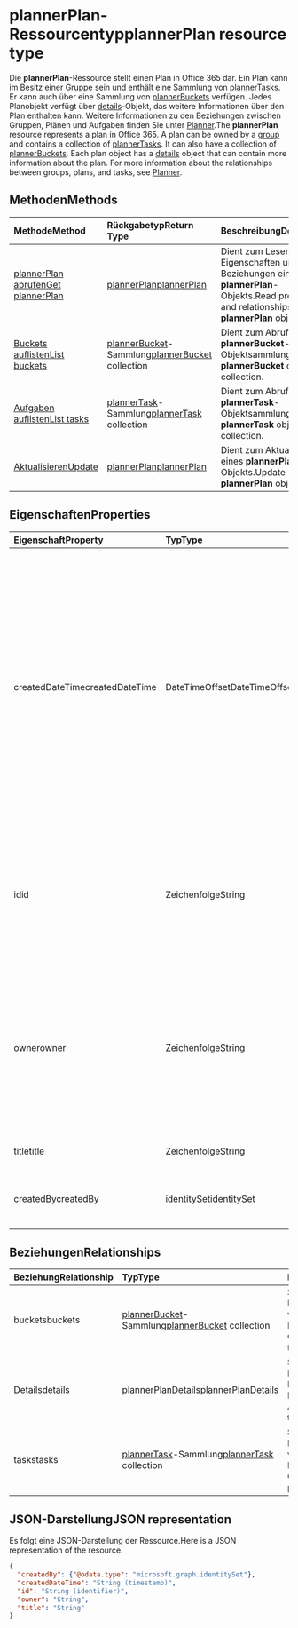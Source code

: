 # <a name="plannerplan-resource-type"></a><span data-ttu-id="6efb3-101">plannerPlan-Ressourcentyp</span><span class="sxs-lookup"><span data-stu-id="6efb3-101">plannerPlan resource type</span></span>

<span data-ttu-id="6efb3-p101">Die **plannerPlan**-Ressource stellt einen Plan in Office 365 dar. Ein Plan kann im Besitz einer [Gruppe](group.md) sein und enthält eine Sammlung von [plannerTasks](plannerTask.md). Er kann auch über eine Sammlung von [plannerBuckets](plannerBucket.md) verfügen. Jedes Planobjekt verfügt über [details](plannerPlanDetails.md)-Objekt, das weitere Informationen über den Plan enthalten kann. Weitere Informationen zu den Beziehungen zwischen Gruppen, Plänen und Aufgaben finden Sie unter [Planner](planner_overview.md).</span><span class="sxs-lookup"><span data-stu-id="6efb3-p101">The **plannerPlan** resource represents a plan in Office 365. A plan can be owned by a [group](group.md) and contains a collection of [plannerTasks](plannerTask.md). It can also have a collection of [plannerBuckets](plannerBucket.md). Each plan object has a [details](plannerPlanDetails.md) object that can contain more information about the plan. For more information about the relationships between groups, plans, and tasks, see [Planner](planner_overview.md).</span></span>

## <a name="methods"></a><span data-ttu-id="6efb3-107">Methoden</span><span class="sxs-lookup"><span data-stu-id="6efb3-107">Methods</span></span>

| <span data-ttu-id="6efb3-108">Methode</span><span class="sxs-lookup"><span data-stu-id="6efb3-108">Method</span></span>           | <span data-ttu-id="6efb3-109">Rückgabetyp</span><span class="sxs-lookup"><span data-stu-id="6efb3-109">Return Type</span></span>    |<span data-ttu-id="6efb3-110">Beschreibung</span><span class="sxs-lookup"><span data-stu-id="6efb3-110">Description</span></span>|
|:---------------|:--------|:----------|
|[<span data-ttu-id="6efb3-111">plannerPlan abrufen</span><span class="sxs-lookup"><span data-stu-id="6efb3-111">Get plannerPlan</span></span>](../api/plannerplan_get.md) | [<span data-ttu-id="6efb3-112">plannerPlan</span><span class="sxs-lookup"><span data-stu-id="6efb3-112">plannerPlan</span></span>](plannerplan.md) |<span data-ttu-id="6efb3-113">Dient zum Lesen der Eigenschaften und Beziehungen eines **plannerPlan**-Objekts.</span><span class="sxs-lookup"><span data-stu-id="6efb3-113">Read properties and relationships of **plannerPlan** object.</span></span>|
|[<span data-ttu-id="6efb3-114">Buckets auflisten</span><span class="sxs-lookup"><span data-stu-id="6efb3-114">List buckets</span></span>](../api/plannerplan_list_buckets.md) |<span data-ttu-id="6efb3-115">[plannerBucket](plannerbucket.md)-Sammlung</span><span class="sxs-lookup"><span data-stu-id="6efb3-115">[plannerBucket](plannerbucket.md) collection</span></span>| <span data-ttu-id="6efb3-116">Dient zum Abrufen einer **plannerBucket**-Objektsammlung.</span><span class="sxs-lookup"><span data-stu-id="6efb3-116">Get a **plannerBucket** object collection.</span></span>|
|[<span data-ttu-id="6efb3-117">Aufgaben auflisten</span><span class="sxs-lookup"><span data-stu-id="6efb3-117">List tasks</span></span>](../api/plannerplan_list_tasks.md) |<span data-ttu-id="6efb3-118">[plannerTask](plannertask.md)-Sammlung</span><span class="sxs-lookup"><span data-stu-id="6efb3-118">[plannerTask](plannertask.md) collection</span></span>| <span data-ttu-id="6efb3-119">Dient zum Abrufen einer **plannerTask**-Objektsammlung.</span><span class="sxs-lookup"><span data-stu-id="6efb3-119">Get a **plannerTask** object collection.</span></span>|
|[<span data-ttu-id="6efb3-120">Aktualisieren</span><span class="sxs-lookup"><span data-stu-id="6efb3-120">Update</span></span>](../api/plannerplan_update.md) | [<span data-ttu-id="6efb3-121">plannerPlan</span><span class="sxs-lookup"><span data-stu-id="6efb3-121">plannerPlan</span></span>](plannerplan.md) |<span data-ttu-id="6efb3-122">Dient zum Aktualisieren eines **plannerPlan**-Objekts.</span><span class="sxs-lookup"><span data-stu-id="6efb3-122">Update **plannerPlan** object.</span></span> |

## <a name="properties"></a><span data-ttu-id="6efb3-123">Eigenschaften</span><span class="sxs-lookup"><span data-stu-id="6efb3-123">Properties</span></span>
| <span data-ttu-id="6efb3-124">Eigenschaft</span><span class="sxs-lookup"><span data-stu-id="6efb3-124">Property</span></span>     | <span data-ttu-id="6efb3-125">Typ</span><span class="sxs-lookup"><span data-stu-id="6efb3-125">Type</span></span>   |<span data-ttu-id="6efb3-126">Beschreibung</span><span class="sxs-lookup"><span data-stu-id="6efb3-126">Description</span></span>|
|:---------------|:--------|:----------|
|<span data-ttu-id="6efb3-127">createdDateTime</span><span class="sxs-lookup"><span data-stu-id="6efb3-127">createdDateTime</span></span>|<span data-ttu-id="6efb3-128">DateTimeOffset</span><span class="sxs-lookup"><span data-stu-id="6efb3-128">DateTimeOffset</span></span>|<span data-ttu-id="6efb3-p102">Schreibgeschützt. Datum und Uhrzeit der Erstellung des Plans. Der Timestamp-Typ stellt die Datums- und Uhrzeitinformationen mithilfe des ISO 8601-Formats dar und wird immer in UTC-Zeit angegeben. Mitternacht UTC-Zeit am 1. Januar 2014 würde z. B. wie folgt aussehen: `'2014-01-01T00:00:00Z'`</span><span class="sxs-lookup"><span data-stu-id="6efb3-p102">Read-only. Date and time at which the plan is created. The Timestamp type represents date and time information using ISO 8601 format and is always in UTC time. For example, midnight UTC on Jan 1, 2014 would look like this: `'2014-01-01T00:00:00Z'`</span></span>|
|<span data-ttu-id="6efb3-133">id</span><span class="sxs-lookup"><span data-stu-id="6efb3-133">id</span></span>|<span data-ttu-id="6efb3-134">Zeichenfolge</span><span class="sxs-lookup"><span data-stu-id="6efb3-134">String</span></span>| <span data-ttu-id="6efb3-135">Schreibgeschützt.</span><span class="sxs-lookup"><span data-stu-id="6efb3-135">Read-only.</span></span> <span data-ttu-id="6efb3-136">ID des Plans.</span><span class="sxs-lookup"><span data-stu-id="6efb3-136">Title of the plan.</span></span> <span data-ttu-id="6efb3-137">Sie ist 28 Zeichen lang und berücksichtigt Groß-/Kleinschreibung.</span><span class="sxs-lookup"><span data-stu-id="6efb3-137">It is 28 characters long and case-sensitive.</span></span> <span data-ttu-id="6efb3-138">Die [Formatvalidierung](planner_identifiers_disclaimer.md) erfolgt für den Dienst.</span><span class="sxs-lookup"><span data-stu-id="6efb3-138">[Format validation](planner_identifiers_disclaimer.md) is done on the service.</span></span>|
|<span data-ttu-id="6efb3-139">owner</span><span class="sxs-lookup"><span data-stu-id="6efb3-139">owner</span></span>|<span data-ttu-id="6efb3-140">Zeichenfolge</span><span class="sxs-lookup"><span data-stu-id="6efb3-140">String</span></span>|<span data-ttu-id="6efb3-p104">ID der [Gruppe](group.md), die den Plan besitzt. Dieses Feld kann erst festgelegt werden, wenn eine gültige Gruppe vorhanden ist. Nachdem dieses festgelegt wurde, kann es nur noch vom Besitzer aktualisiert werden.</span><span class="sxs-lookup"><span data-stu-id="6efb3-p104">ID of the [Group](group.md) that owns the plan. A valid group must exist before this field can be set. Once set, this can only be updated by the owner.</span></span>|
|<span data-ttu-id="6efb3-144">title</span><span class="sxs-lookup"><span data-stu-id="6efb3-144">title</span></span>|<span data-ttu-id="6efb3-145">Zeichenfolge</span><span class="sxs-lookup"><span data-stu-id="6efb3-145">String</span></span>|<span data-ttu-id="6efb3-p105">Erforderlich.  Der Titel des Plans.</span><span class="sxs-lookup"><span data-stu-id="6efb3-p105">Required. Title of the plan.</span></span>|
|<span data-ttu-id="6efb3-148">createdBy</span><span class="sxs-lookup"><span data-stu-id="6efb3-148">createdBy</span></span>|[<span data-ttu-id="6efb3-149">identitySet</span><span class="sxs-lookup"><span data-stu-id="6efb3-149">identitySet</span></span>](identityset.md)|<span data-ttu-id="6efb3-p106">Schreibgeschützt. Der Benutzer, der den Plan erstellt hat.</span><span class="sxs-lookup"><span data-stu-id="6efb3-p106">Read-only. The user who created the plan.</span></span>|

## <a name="relationships"></a><span data-ttu-id="6efb3-152">Beziehungen</span><span class="sxs-lookup"><span data-stu-id="6efb3-152">Relationships</span></span>
| <span data-ttu-id="6efb3-153">Beziehung</span><span class="sxs-lookup"><span data-stu-id="6efb3-153">Relationship</span></span> | <span data-ttu-id="6efb3-154">Typ</span><span class="sxs-lookup"><span data-stu-id="6efb3-154">Type</span></span>   |<span data-ttu-id="6efb3-155">Beschreibung</span><span class="sxs-lookup"><span data-stu-id="6efb3-155">Description</span></span>|
|:---------------|:--------|:----------|
|<span data-ttu-id="6efb3-156">buckets</span><span class="sxs-lookup"><span data-stu-id="6efb3-156">buckets</span></span>|<span data-ttu-id="6efb3-157">[plannerBucket](plannerbucket.md)-Sammlung</span><span class="sxs-lookup"><span data-stu-id="6efb3-157">[plannerBucket](plannerbucket.md) collection</span></span>| <span data-ttu-id="6efb3-p107">Schreibgeschützt. Lässt Nullwerte zu. Sammlung von Buckets im Plan.</span><span class="sxs-lookup"><span data-stu-id="6efb3-p107">Read-only. Nullable. Collection of buckets in the plan.</span></span>|
|<span data-ttu-id="6efb3-161">Details</span><span class="sxs-lookup"><span data-stu-id="6efb3-161">details</span></span>|[<span data-ttu-id="6efb3-162">plannerPlanDetails</span><span class="sxs-lookup"><span data-stu-id="6efb3-162">plannerPlanDetails</span></span>](plannerplandetails.md)| <span data-ttu-id="6efb3-p108">Schreibgeschützt. Lässt Nullwerte zu. Weitere Details über den Plan.</span><span class="sxs-lookup"><span data-stu-id="6efb3-p108">Read-only. Nullable. Additional details about the plan.</span></span>|
|<span data-ttu-id="6efb3-166">tasks</span><span class="sxs-lookup"><span data-stu-id="6efb3-166">tasks</span></span>|<span data-ttu-id="6efb3-167">[plannerTask](plannertask.md)-Sammlung</span><span class="sxs-lookup"><span data-stu-id="6efb3-167">[plannerTask](plannertask.md) collection</span></span>| <span data-ttu-id="6efb3-p109">Schreibgeschützt. Lässt Nullwerte zu. Sammlung von Aufgaben im Plan.</span><span class="sxs-lookup"><span data-stu-id="6efb3-p109">Read-only. Nullable. Collection of tasks in the plan.</span></span>|

## <a name="json-representation"></a><span data-ttu-id="6efb3-171">JSON-Darstellung</span><span class="sxs-lookup"><span data-stu-id="6efb3-171">JSON representation</span></span>

<span data-ttu-id="6efb3-172">Es folgt eine JSON-Darstellung der Ressource.</span><span class="sxs-lookup"><span data-stu-id="6efb3-172">Here is a JSON representation of the resource.</span></span>

<!-- {
  "blockType": "resource",
  "baseType": "microsoft.graph.entity",
  "optionalProperties": [

  ],
  "@odata.type": "microsoft.graph.plannerPlan"
}-->

```json
{
  "createdBy": {"@odata.type": "microsoft.graph.identitySet"},
  "createdDateTime": "String (timestamp)",
  "id": "String (identifier)",
  "owner": "String",
  "title": "String"
}

```

<!-- uuid: 8fcb5dbc-d5aa-4681-8e31-b001d5168d79
2015-10-25 14:57:30 UTC -->
<!-- {
  "type": "#page.annotation",
  "description": "plannerPlan resource",
  "keywords": "",
  "section": "documentation",
  "tocPath": ""
}-->